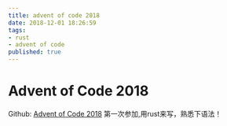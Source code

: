 ```yaml
---
title: advent of code 2018
date: 2018-12-01 18:26:59
tags:
- rust
- advent of code
published: true
---
```


# Advent of Code  2018

Github: [Advent of Code  2018](https://github.com/fireyang/advent_of_code_2018)
第一次参加,用rust来写，熟悉下语法！
